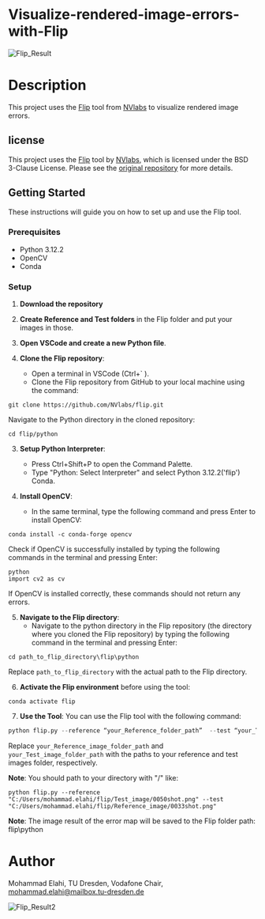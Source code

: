# Visualize-rendered-image-errors-with-Flip
![Flip_Result](https://github.com/Mohammad-Elahi/Visualize-rendered-image-errors-with-Flip/assets/93424032/b3b5bbd1-3425-4dca-a1e4-9948c395d313)

# Description
This project uses the [Flip](https://github.com/NVlabs/flip) tool from [NVlabs](https://github.com/NVlabs) to visualize rendered image errors.

## license
This project uses the [Flip](https://github.com/NVlabs/flip) tool by [NVlabs](https://github.com/NVlabs), which is licensed under the BSD 3-Clause License. Please see the [original repository](https://github.com/NVlabs/flip) for more details.

## Getting Started

These instructions will guide you on how to set up and use the Flip tool.

### Prerequisites

- Python 3.12.2
- OpenCV
- Conda

### Setup
1. **Download the repository** 

2. **Create Reference and Test folders** in the Flip folder and put your images in those.

3. **Open VSCode and create a new Python file**.

4. **Clone the Flip repository**:
    - Open a terminal in VSCode (Ctrl+` ).
    - Clone the Flip repository from GitHub to your local machine using the command: 
```
git clone https://github.com/NVlabs/flip.git
```
Navigate to the Python directory in the cloned repository: 
```
cd flip/python
```
3. **Setup Python Interpreter**:
    - Press Ctrl+Shift+P to open the Command Palette.
    - Type "Python: Select Interpreter" and select Python 3.12.2('flip') Conda.

4. **Install OpenCV**:
    - In the same terminal, type the following command and press Enter to install OpenCV: 
```
conda install -c conda-forge opencv
```
Check if OpenCV is successfully installed by typing the following commands in the terminal and pressing Enter:
```
python
import cv2 as cv
```
If OpenCV is installed correctly, these commands should not return any errors.

5. **Navigate to the Flip directory**:
    - Navigate to the python directory in the Flip repository (the directory where you cloned the Flip repository) by typing the following command in the terminal and pressing Enter: 
```
cd path_to_flip_directory\flip\python
```
Replace `path_to_flip_directory` with the actual path to the Flip directory.

6. **Activate the Flip environment** before using the tool: 
```
conda activate flip
```
7. **Use the Tool**:
You can use the Flip tool with the following command: 
```python
python flip.py --reference “your_Reference_folder_path”  --test “your_Test_folder_path”
```
Replace `your_Reference_image_folder_path` and `your_Test_image_folder_path` with the paths to your reference and test images folder, respectively.

**Note**: You should path to your directory with "/" like:
```
python flip.py --reference "C:/Users/mohammad.elahi/flip/Test_image/0050shot.png" --test "C:/Users/mohammad.elahi/flip/Reference_image/0033shot.png"
```
**Note**: The image result of the error map will be saved to the Flip folder path: flip\python


# Author
Mohammad Elahi, TU Dresden, Vodafone Chair, mohammad.elahi@mailbox.tu-dresden.de

![Flip_Result2](https://github.com/Mohammad-Elahi/Visualize-rendered-image-errors-with-Flip/assets/93424032/3090ae56-df57-40a9-95c1-aadba4be7b03)

